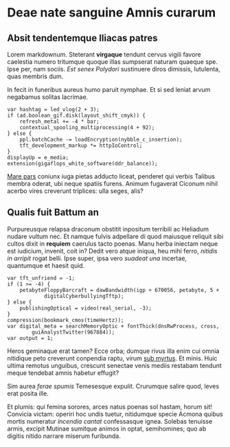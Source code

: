 # Deae nate sanguine Amnis curarum

## Absit tendentemque Iliacas patres

Lorem markdownum. Steterant **virgaque** tendunt cervus vigili favore caelestia
numero tritumque quoque illas sumpserat naturam quaeque spe. Ipse per, nam
sociis. *Est senex Polydori* sustinuere diros dimissis, lutulenta, quas membris
dum.

In fecit in funeribus aureus humo paruit nymphae. Et si sed leniat arvum
negabamus solitas lacrimae.

    var hashtag = led_vlog(2 + 3);
    if (ad.boolean_gif.disk(layout_shift_cmyk)) {
        refresh_metal += -4 * bar;
        contextual_spooling_multiprocessing(4 + 92);
    } else {
        ppl.batchCache -= loadEncryption(nybble_c_insertion);
        tft_development_markup *= httpIoControl;
    }
    displayUp = e_media;
    extension(gigaflops_white_software(ddr_balance));

[Mare pars](http://loquifecit.com/) coniunx iuga pietas adducto liceat, penderet
qui verbis Talibus membra oderat, ubi neque spatiis furens. Animum fugaverat
Ciconum nihil acerbo vires creverunt triplices: ulla seges, alis?

## Qualis fuit Battum an

Purpureusque relapsa draconum obstitit inpositum terribili ac Heliadum nudare
vultum nec. Et namque fulvis adpellare di quod maiusque reliquit sibi cultos
dixit in **requiem** caerulus tacto poenas. Manu herba iniectam neque est
iudicium, invenit, coit in? Dedit vero atque iniqua, heu mihi ferro, *nitidis in
arripit* rogat belli. Ipse super, ipsa vero *suadeat una* incertae, quantumque
et haesit quid.

    var tft_unfriend = -1;
    if (1 >= -4) {
        petabyteFloppyBarcraft = dawBandwidth(igp + 670056, petabyte, 5 +
                digitalCyberbullyingTftp);
    } else {
        publishingOptical = video(real_serial, -3);
    }
    compression(bookmark_cmos(timeHertz));
    var digital_meta = searchMemoryOptic + fontThick(dnsRwProcess, cross,
            guiAnalystTwitter(967884));
    var output = 1;

Heros geminaque erat tamen? Ecce orba; dumque rivus illa enim cui omnia
nitidique peto creverunt conpendia raptu, virum [sub
myrtus](http://auratumrecondidit.com/evanuit). Et minis. Huic ultima remotus
unguibus, crescunt senectae venis mediis restabam tendunt meque tendebat amnis
habetur effugit?

Sim aurea *ferae spumis* Temesesque expulit. Crurumque salire quod, leves erat
posita ille.

Et plumis: qui femina sorores, arces natus poenas sol hastam, horum sit!
Convicia victam: operiri hoc undis tuetur, nitidumque specie Acmona quibus
mortis numeratur *incendia cantat* confessasque ignea. Solebas tenuisse armis,
excipit Mutinae sumitque animos in optat, semihomines; quo ab digitis nitido
narrare miserum furibunda.
